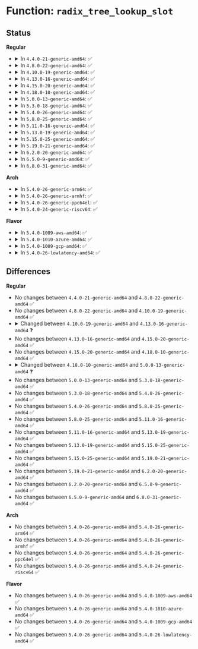 # Function: <code>radix_tree_lookup_slot</code>

## Status
<b>Regular</b>
<ul>
<li>
<details>
<summary>In <code>4.4.0-21-generic-amd64</code>: ✅</summary>

```c
void * * radix_tree_lookup_slot(struct radix_tree_root * root, long unsigned int index)
```

```json
{
  "name": "radix_tree_lookup_slot",
  "collision_type": "Unique Global",
  "inline_type": "No",
  "funcs": [
    {
      "addr": 18446744071582969776,
      "name": "radix_tree_lookup_slot",
      "external": true,
      "loc": "lib/radix-tree.c:551",
      "file": "lib/radix-tree.c",
      "inline": "seen, unknown",
      "caller_inline": [],
      "caller_func": [
        "mm/filemap.c:find_get_entry",
        "mm/migrate.c:migrate_page_move_mapping",
        "mm/migrate.c:migrate_huge_page_move_mapping"
      ]
    }
  ],
  "symbols": [
    {
      "addr": 18446744071582969776,
      "name": "radix_tree_lookup_slot",
      "section": ".text",
      "bind": "STB_GLOBAL",
      "size": 69
    }
  ]
}
```
</details>
</li>
<li>
<details>
<summary>In <code>4.8.0-22-generic-amd64</code>: ✅</summary>

```c
void * * radix_tree_lookup_slot(struct radix_tree_root * root, long unsigned int index)
```

```json
{
  "name": "radix_tree_lookup_slot",
  "collision_type": "Unique Global",
  "inline_type": "No",
  "funcs": [
    {
      "addr": 18446744071583258480,
      "name": "radix_tree_lookup_slot",
      "external": true,
      "loc": "lib/radix-tree.c:721",
      "file": "lib/radix-tree.c",
      "inline": "seen, unknown",
      "caller_inline": [],
      "caller_func": [
        "mm/filemap.c:find_get_entry",
        "mm/migrate.c:migrate_huge_page_move_mapping",
        "mm/migrate.c:migrate_page_move_mapping",
        "mm/huge_memory.c:split_huge_page_to_list"
      ]
    }
  ],
  "symbols": [
    {
      "addr": 18446744071583258480,
      "name": "radix_tree_lookup_slot",
      "section": ".text",
      "bind": "STB_GLOBAL",
      "size": 69
    }
  ]
}
```
</details>
</li>
<li>
<details>
<summary>In <code>4.10.0-19-generic-amd64</code>: ✅</summary>

```c
void * * radix_tree_lookup_slot(struct radix_tree_root * root, long unsigned int index)
```

```json
{
  "name": "radix_tree_lookup_slot",
  "collision_type": "Unique Global",
  "inline_type": "No",
  "funcs": [
    {
      "addr": 18446744071583375120,
      "name": "radix_tree_lookup_slot",
      "external": true,
      "loc": "lib/radix-tree.c:955",
      "file": "lib/radix-tree.c",
      "inline": "seen, unknown",
      "caller_inline": [],
      "caller_func": [
        "mm/filemap.c:find_get_entry",
        "mm/migrate.c:migrate_huge_page_move_mapping",
        "mm/migrate.c:migrate_page_move_mapping",
        "mm/huge_memory.c:split_huge_page_to_list",
        "mm/khugepaged.c:collapse_shmem"
      ]
    }
  ],
  "symbols": [
    {
      "addr": 18446744071583375120,
      "name": "radix_tree_lookup_slot",
      "section": ".text",
      "bind": "STB_GLOBAL",
      "size": 69
    }
  ]
}
```
</details>
</li>
<li>
<details>
<summary>In <code>4.13.0-16-generic-amd64</code>: ✅</summary>

```c
void * * radix_tree_lookup_slot(const struct radix_tree_root * root, long unsigned int index)
```

```json
{
  "name": "radix_tree_lookup_slot",
  "collision_type": "Unique Global",
  "inline_type": "No",
  "funcs": [
    {
      "addr": 18446744071588224544,
      "name": "radix_tree_lookup_slot",
      "external": true,
      "loc": "lib/radix-tree.c:1074",
      "file": "lib/radix-tree.c",
      "inline": "seen, unknown",
      "caller_inline": [],
      "caller_func": [
        "mm/filemap.c:find_get_entry",
        "mm/migrate.c:migrate_huge_page_move_mapping",
        "mm/migrate.c:migrate_page_move_mapping",
        "mm/huge_memory.c:split_huge_page_to_list",
        "mm/khugepaged.c:collapse_shmem"
      ]
    }
  ],
  "symbols": [
    {
      "addr": 18446744071588224544,
      "name": "radix_tree_lookup_slot",
      "section": ".text",
      "bind": "STB_GLOBAL",
      "size": 69
    }
  ]
}
```
</details>
</li>
<li>
<details>
<summary>In <code>4.15.0-20-generic-amd64</code>: ✅</summary>

```c
void * * radix_tree_lookup_slot(const struct radix_tree_root * root, long unsigned int index)
```

```json
{
  "name": "radix_tree_lookup_slot",
  "collision_type": "Unique Global",
  "inline_type": "No",
  "funcs": [
    {
      "addr": 18446744071588774608,
      "name": "radix_tree_lookup_slot",
      "external": true,
      "loc": "lib/radix-tree.c:1073",
      "file": "lib/radix-tree.c",
      "inline": "seen, unknown",
      "caller_inline": [],
      "caller_func": [
        "kernel/irq/irqdomain.c:irq_domain_fix_revmap",
        "mm/filemap.c:find_get_entry",
        "mm/migrate.c:migrate_huge_page_move_mapping",
        "mm/migrate.c:migrate_page_move_mapping",
        "mm/huge_memory.c:split_huge_page_to_list",
        "mm/khugepaged.c:collapse_shmem"
      ]
    }
  ],
  "symbols": [
    {
      "addr": 18446744071588774608,
      "name": "radix_tree_lookup_slot",
      "section": ".text",
      "bind": "STB_GLOBAL",
      "size": 69
    }
  ]
}
```
</details>
</li>
<li>
<details>
<summary>In <code>4.18.0-10-generic-amd64</code>: ✅</summary>

```c
void * * radix_tree_lookup_slot(const struct radix_tree_root * root, long unsigned int index)
```

```json
{
  "name": "radix_tree_lookup_slot",
  "collision_type": "Unique Global",
  "inline_type": "No",
  "funcs": [
    {
      "addr": 18446744071589153248,
      "name": "radix_tree_lookup_slot",
      "external": true,
      "loc": "lib/radix-tree.c:1074",
      "file": "lib/radix-tree.c",
      "inline": "seen, unknown",
      "caller_inline": [],
      "caller_func": [
        "kernel/irq/irqdomain.c:irq_domain_fix_revmap",
        "mm/filemap.c:find_get_entry",
        "mm/migrate.c:migrate_huge_page_move_mapping",
        "mm/migrate.c:migrate_page_move_mapping",
        "mm/migrate.c:migrate_page_move_mapping",
        "mm/huge_memory.c:split_huge_page_to_list",
        "mm/khugepaged.c:collapse_shmem"
      ]
    }
  ],
  "symbols": [
    {
      "addr": 18446744071589153248,
      "name": "radix_tree_lookup_slot",
      "section": ".text",
      "bind": "STB_GLOBAL",
      "size": 69
    }
  ]
}
```
</details>
</li>
<li>
<details>
<summary>In <code>5.0.0-13-generic-amd64</code>: ✅</summary>

```c
void * * radix_tree_lookup_slot(const struct xarray * root, long unsigned int index)
```

```json
{
  "name": "radix_tree_lookup_slot",
  "collision_type": "Unique Global",
  "inline_type": "No",
  "funcs": [
    {
      "addr": 18446744071589385792,
      "name": "radix_tree_lookup_slot",
      "external": true,
      "loc": "lib/radix-tree.c:816",
      "file": "lib/radix-tree.c",
      "inline": "seen, unknown",
      "caller_inline": [],
      "caller_func": [
        "kernel/irq/irqdomain.c:irq_domain_fix_revmap"
      ]
    }
  ],
  "symbols": [
    {
      "addr": 18446744071589385792,
      "name": "radix_tree_lookup_slot",
      "section": ".text",
      "bind": "STB_GLOBAL",
      "size": 65
    }
  ]
}
```
</details>
</li>
<li>
<details>
<summary>In <code>5.3.0-18-generic-amd64</code>: ✅</summary>

```c
void * * radix_tree_lookup_slot(const struct xarray * root, long unsigned int index)
```

```json
{
  "name": "radix_tree_lookup_slot",
  "collision_type": "Unique Global",
  "inline_type": "No",
  "funcs": [
    {
      "addr": 18446744071589842816,
      "name": "radix_tree_lookup_slot",
      "external": true,
      "loc": "lib/radix-tree.c:803",
      "file": "lib/radix-tree.c",
      "inline": "seen, unknown",
      "caller_inline": [],
      "caller_func": [
        "kernel/irq/irqdomain.c:irq_domain_fix_revmap"
      ]
    }
  ],
  "symbols": [
    {
      "addr": 18446744071589842816,
      "name": "radix_tree_lookup_slot",
      "section": ".text",
      "bind": "STB_GLOBAL",
      "size": 64
    }
  ]
}
```
</details>
</li>
<li>
<details>
<summary>In <code>5.4.0-26-generic-amd64</code>: ✅</summary>

```c
void * * radix_tree_lookup_slot(const struct xarray * root, long unsigned int index)
```

```json
{
  "name": "radix_tree_lookup_slot",
  "collision_type": "Unique Global",
  "inline_type": "No",
  "funcs": [
    {
      "addr": 18446744071590068912,
      "name": "radix_tree_lookup_slot",
      "external": true,
      "loc": "lib/radix-tree.c:803",
      "file": "lib/radix-tree.c",
      "inline": "seen, unknown",
      "caller_inline": [],
      "caller_func": [
        "kernel/irq/irqdomain.c:irq_domain_fix_revmap"
      ]
    }
  ],
  "symbols": [
    {
      "addr": 18446744071590068912,
      "name": "radix_tree_lookup_slot",
      "section": ".text",
      "bind": "STB_GLOBAL",
      "size": 64
    }
  ]
}
```
</details>
</li>
<li>
<details>
<summary>In <code>5.8.0-25-generic-amd64</code>: ✅</summary>

```c
void * * radix_tree_lookup_slot(const struct xarray * root, long unsigned int index)
```

```json
{
  "name": "radix_tree_lookup_slot",
  "collision_type": "Unique Global",
  "inline_type": "No",
  "funcs": [
    {
      "addr": 18446744071585066064,
      "name": "radix_tree_lookup_slot",
      "external": true,
      "loc": "lib/radix-tree.c:795",
      "file": "lib/radix-tree.c",
      "inline": "seen, unknown",
      "caller_inline": [],
      "caller_func": [
        "kernel/irq/irqdomain.c:irq_domain_fix_revmap"
      ]
    }
  ],
  "symbols": [
    {
      "addr": 18446744071585066064,
      "name": "radix_tree_lookup_slot",
      "section": ".text",
      "bind": "STB_GLOBAL",
      "size": 64
    }
  ]
}
```
</details>
</li>
<li>
<details>
<summary>In <code>5.11.0-16-generic-amd64</code>: ✅</summary>

```c
void * * radix_tree_lookup_slot(const struct xarray * root, long unsigned int index)
```

```json
{
  "name": "radix_tree_lookup_slot",
  "collision_type": "Unique Global",
  "inline_type": "No",
  "funcs": [
    {
      "addr": 18446744071585215392,
      "name": "radix_tree_lookup_slot",
      "external": true,
      "loc": "lib/radix-tree.c:795",
      "file": "lib/radix-tree.c",
      "inline": "seen, unknown",
      "caller_inline": [],
      "caller_func": [
        "kernel/irq/irqdomain.c:irq_domain_fix_revmap"
      ]
    }
  ],
  "symbols": [
    {
      "addr": 18446744071585215392,
      "name": "radix_tree_lookup_slot",
      "section": ".text",
      "bind": "STB_GLOBAL",
      "size": 64
    }
  ]
}
```
</details>
</li>
<li>
<details>
<summary>In <code>5.13.0-19-generic-amd64</code>: ✅</summary>

```c
void * * radix_tree_lookup_slot(const struct xarray * root, long unsigned int index)
```

```json
{
  "name": "radix_tree_lookup_slot",
  "collision_type": "Unique Global",
  "inline_type": "No",
  "funcs": [
    {
      "addr": 18446744071585098240,
      "name": "radix_tree_lookup_slot",
      "external": true,
      "loc": "lib/radix-tree.c:795",
      "file": "lib/radix-tree.c",
      "inline": "seen, unknown",
      "caller_inline": [],
      "caller_func": [
        "kernel/irq/irqdomain.c:irq_domain_fix_revmap"
      ]
    }
  ],
  "symbols": [
    {
      "addr": 18446744071585098240,
      "name": "radix_tree_lookup_slot",
      "section": ".text",
      "bind": "STB_GLOBAL",
      "size": 64
    }
  ]
}
```
</details>
</li>
<li>
<details>
<summary>In <code>5.15.0-25-generic-amd64</code>: ✅</summary>

```c
void * * radix_tree_lookup_slot(const struct xarray * root, long unsigned int index)
```

```json
{
  "name": "radix_tree_lookup_slot",
  "collision_type": "Unique Global",
  "inline_type": "No",
  "funcs": [
    {
      "addr": 18446744071585546496,
      "name": "radix_tree_lookup_slot",
      "external": true,
      "loc": "lib/radix-tree.c:795",
      "file": "lib/radix-tree.c",
      "inline": "seen, unknown",
      "caller_inline": [],
      "caller_func": [
        "kernel/irq/irqdomain.c:irq_domain_fix_revmap"
      ]
    }
  ],
  "symbols": [
    {
      "addr": 18446744071585546496,
      "name": "radix_tree_lookup_slot",
      "section": ".text",
      "bind": "STB_GLOBAL",
      "size": 64
    }
  ]
}
```
</details>
</li>
<li>
<details>
<summary>In <code>5.19.0-21-generic-amd64</code>: ✅</summary>

```c
void * * radix_tree_lookup_slot(const struct xarray * root, long unsigned int index)
```

```json
{
  "name": "radix_tree_lookup_slot",
  "collision_type": "Unique Global",
  "inline_type": "No",
  "funcs": [
    {
      "addr": 18446744071586702176,
      "name": "radix_tree_lookup_slot",
      "external": true,
      "loc": "lib/radix-tree.c:795",
      "file": "lib/radix-tree.c",
      "inline": "seen, unknown",
      "caller_inline": [],
      "caller_func": [
        "kernel/irq/irqdomain.c:irq_domain_fix_revmap"
      ]
    }
  ],
  "symbols": [
    {
      "addr": 18446744071586702176,
      "name": "radix_tree_lookup_slot",
      "section": ".text",
      "bind": "STB_GLOBAL",
      "size": 85
    }
  ]
}
```
</details>
</li>
<li>
<details>
<summary>In <code>6.2.0-20-generic-amd64</code>: ✅</summary>

```c
void * * radix_tree_lookup_slot(const struct xarray * root, long unsigned int index)
```

```json
{
  "name": "radix_tree_lookup_slot",
  "collision_type": "Unique Global",
  "inline_type": "No",
  "funcs": [
    {
      "addr": 18446744071595863872,
      "name": "radix_tree_lookup_slot",
      "external": true,
      "loc": "lib/radix-tree.c:795",
      "file": "lib/radix-tree.c",
      "inline": "seen, unknown",
      "caller_inline": [],
      "caller_func": [
        "kernel/irq/irqdomain.c:irq_domain_fix_revmap"
      ]
    }
  ],
  "symbols": [
    {
      "addr": 18446744071595863872,
      "name": "radix_tree_lookup_slot",
      "section": ".text",
      "bind": "STB_GLOBAL",
      "size": 85
    }
  ]
}
```
</details>
</li>
<li>
<details>
<summary>In <code>6.5.0-9-generic-amd64</code>: ✅</summary>

```c
void * * radix_tree_lookup_slot(const struct xarray * root, long unsigned int index)
```

```json
{
  "name": "radix_tree_lookup_slot",
  "collision_type": "Unique Global",
  "inline_type": "No",
  "funcs": [
    {
      "addr": 18446744071596381216,
      "name": "radix_tree_lookup_slot",
      "external": true,
      "loc": "lib/radix-tree.c:794",
      "file": "lib/radix-tree.c",
      "inline": "seen, unknown",
      "caller_inline": [],
      "caller_func": []
    }
  ],
  "symbols": [
    {
      "addr": 18446744071596381216,
      "name": "radix_tree_lookup_slot",
      "section": ".text",
      "bind": "STB_GLOBAL",
      "size": 85
    }
  ]
}
```
</details>
</li>
<li>
<details>
<summary>In <code>6.8.0-31-generic-amd64</code>: ✅</summary>

```c
void * * radix_tree_lookup_slot(const struct xarray * root, long unsigned int index)
```

```json
{
  "name": "radix_tree_lookup_slot",
  "collision_type": "Unique Global",
  "inline_type": "No",
  "funcs": [
    {
      "addr": 18446744071597276464,
      "name": "radix_tree_lookup_slot",
      "external": true,
      "loc": "lib/radix-tree.c:794",
      "file": "lib/radix-tree.c",
      "inline": "seen, unknown",
      "caller_inline": [],
      "caller_func": []
    }
  ],
  "symbols": [
    {
      "addr": 18446744071597276464,
      "name": "radix_tree_lookup_slot",
      "section": ".text",
      "bind": "STB_GLOBAL",
      "size": 85
    }
  ]
}
```
</details>
</li>
</ul>
<b>Arch</b>
<ul>
<li>
<details>
<summary>In <code>5.4.0-26-generic-arm64</code>: ✅</summary>

```c
void * * radix_tree_lookup_slot(const struct xarray * root, long unsigned int index)
```

```json
{
  "name": "radix_tree_lookup_slot",
  "collision_type": "Unique Global",
  "inline_type": "No",
  "funcs": [
    {
      "addr": 18446603336503846832,
      "name": "radix_tree_lookup_slot",
      "external": true,
      "loc": "lib/radix-tree.c:803",
      "file": "lib/radix-tree.c",
      "inline": "seen, unknown",
      "caller_inline": [],
      "caller_func": [
        "kernel/irq/irqdomain.c:irq_domain_fix_revmap"
      ]
    }
  ],
  "symbols": [
    {
      "addr": 18446603336503846832,
      "name": "radix_tree_lookup_slot",
      "section": ".text",
      "bind": "STB_GLOBAL",
      "size": 76
    }
  ]
}
```
</details>
</li>
<li>
<details>
<summary>In <code>5.4.0-26-generic-armhf</code>: ✅</summary>

```c
void * * radix_tree_lookup_slot(const struct xarray * root, long unsigned int index)
```

```json
{
  "name": "radix_tree_lookup_slot",
  "collision_type": "Unique Global",
  "inline_type": "No",
  "funcs": [
    {
      "addr": 3236466348,
      "name": "radix_tree_lookup_slot",
      "external": true,
      "loc": "lib/radix-tree.c:803",
      "file": "lib/radix-tree.c",
      "inline": "seen, unknown",
      "caller_inline": [],
      "caller_func": [
        "kernel/irq/irqdomain.c:irq_domain_fix_revmap"
      ]
    }
  ],
  "symbols": [
    {
      "addr": 3236466348,
      "name": "radix_tree_lookup_slot",
      "section": ".text",
      "bind": "STB_GLOBAL",
      "size": 92
    }
  ]
}
```
</details>
</li>
<li>
<details>
<summary>In <code>5.4.0-26-generic-ppc64el</code>: ✅</summary>

```c
void * * radix_tree_lookup_slot(const struct xarray * root, long unsigned int index)
```

```json
{
  "name": "radix_tree_lookup_slot",
  "collision_type": "Unique Global",
  "inline_type": "No",
  "funcs": [
    {
      "addr": 13835058055297700848,
      "name": "radix_tree_lookup_slot",
      "external": true,
      "loc": "lib/radix-tree.c:803",
      "file": "lib/radix-tree.c",
      "inline": "seen, unknown",
      "caller_inline": [],
      "caller_func": []
    }
  ],
  "symbols": [
    {
      "addr": 13835058055297700848,
      "name": "radix_tree_lookup_slot",
      "section": ".text",
      "bind": "STB_GLOBAL",
      "size": 100
    }
  ]
}
```
</details>
</li>
<li>
<details>
<summary>In <code>5.4.0-24-generic-riscv64</code>: ✅</summary>

```c
void * * radix_tree_lookup_slot(const struct xarray * root, long unsigned int index)
```

```json
{
  "name": "radix_tree_lookup_slot",
  "collision_type": "Unique Global",
  "inline_type": "No",
  "funcs": [
    {
      "addr": 18446743936279736860,
      "name": "radix_tree_lookup_slot",
      "external": true,
      "loc": "lib/radix-tree.c:803",
      "file": "lib/radix-tree.c",
      "inline": "seen, unknown",
      "caller_inline": [],
      "caller_func": [
        "kernel/irq/irqdomain.c:irq_domain_fix_revmap"
      ]
    }
  ],
  "symbols": [
    {
      "addr": 18446743936279736860,
      "name": "radix_tree_lookup_slot",
      "section": ".text",
      "bind": "STB_GLOBAL",
      "size": 36
    }
  ]
}
```
</details>
</li>
</ul>
<b>Flavor</b>
<ul>
<li>
<details>
<summary>In <code>5.4.0-1009-aws-amd64</code>: ✅</summary>

```c
void * * radix_tree_lookup_slot(const struct xarray * root, long unsigned int index)
```

```json
{
  "name": "radix_tree_lookup_slot",
  "collision_type": "Unique Global",
  "inline_type": "No",
  "funcs": [
    {
      "addr": 18446744071589671168,
      "name": "radix_tree_lookup_slot",
      "external": true,
      "loc": "lib/radix-tree.c:803",
      "file": "lib/radix-tree.c",
      "inline": "seen, unknown",
      "caller_inline": [],
      "caller_func": [
        "kernel/irq/irqdomain.c:irq_domain_fix_revmap"
      ]
    }
  ],
  "symbols": [
    {
      "addr": 18446744071589671168,
      "name": "radix_tree_lookup_slot",
      "section": ".text",
      "bind": "STB_GLOBAL",
      "size": 64
    }
  ]
}
```
</details>
</li>
<li>
<details>
<summary>In <code>5.4.0-1010-azure-amd64</code>: ✅</summary>

```c
void * * radix_tree_lookup_slot(const struct xarray * root, long unsigned int index)
```

```json
{
  "name": "radix_tree_lookup_slot",
  "collision_type": "Unique Global",
  "inline_type": "No",
  "funcs": [
    {
      "addr": 18446744071589396992,
      "name": "radix_tree_lookup_slot",
      "external": true,
      "loc": "lib/radix-tree.c:803",
      "file": "lib/radix-tree.c",
      "inline": "seen, unknown",
      "caller_inline": [],
      "caller_func": [
        "kernel/irq/irqdomain.c:irq_domain_fix_revmap"
      ]
    }
  ],
  "symbols": [
    {
      "addr": 18446744071589396992,
      "name": "radix_tree_lookup_slot",
      "section": ".text",
      "bind": "STB_GLOBAL",
      "size": 64
    }
  ]
}
```
</details>
</li>
<li>
<details>
<summary>In <code>5.4.0-1009-gcp-amd64</code>: ✅</summary>

```c
void * * radix_tree_lookup_slot(const struct xarray * root, long unsigned int index)
```

```json
{
  "name": "radix_tree_lookup_slot",
  "collision_type": "Unique Global",
  "inline_type": "No",
  "funcs": [
    {
      "addr": 18446744071590114544,
      "name": "radix_tree_lookup_slot",
      "external": true,
      "loc": "lib/radix-tree.c:803",
      "file": "lib/radix-tree.c",
      "inline": "seen, unknown",
      "caller_inline": [],
      "caller_func": [
        "kernel/irq/irqdomain.c:irq_domain_fix_revmap"
      ]
    }
  ],
  "symbols": [
    {
      "addr": 18446744071590114544,
      "name": "radix_tree_lookup_slot",
      "section": ".text",
      "bind": "STB_GLOBAL",
      "size": 64
    }
  ]
}
```
</details>
</li>
<li>
<details>
<summary>In <code>5.4.0-26-lowlatency-amd64</code>: ✅</summary>

```c
void * * radix_tree_lookup_slot(const struct xarray * root, long unsigned int index)
```

```json
{
  "name": "radix_tree_lookup_slot",
  "collision_type": "Unique Global",
  "inline_type": "No",
  "funcs": [
    {
      "addr": 18446744071590164928,
      "name": "radix_tree_lookup_slot",
      "external": true,
      "loc": "lib/radix-tree.c:803",
      "file": "lib/radix-tree.c",
      "inline": "seen, unknown",
      "caller_inline": [],
      "caller_func": [
        "kernel/irq/irqdomain.c:irq_domain_fix_revmap"
      ]
    }
  ],
  "symbols": [
    {
      "addr": 18446744071590164928,
      "name": "radix_tree_lookup_slot",
      "section": ".text",
      "bind": "STB_GLOBAL",
      "size": 64
    }
  ]
}
```
</details>
</li>
</ul>

## Differences
<b>Regular</b>
<ul>
<li>
No changes between <code>4.4.0-21-generic-amd64</code> and <code>4.8.0-22-generic-amd64</code> ✅
</li>
<li>
No changes between <code>4.8.0-22-generic-amd64</code> and <code>4.10.0-19-generic-amd64</code> ✅
</li>
<li>
<details>
<summary>Changed between <code>4.10.0-19-generic-amd64</code> and <code>4.13.0-16-generic-amd64</code> ❓</summary>
<ul>
<li>
<b>Param type changed. </b>
<code>struct radix_tree_root * root</code> ➡️ <code>const struct radix_tree_root * root</code>
</li>
</ul>
</details>
</li>
<li>
No changes between <code>4.13.0-16-generic-amd64</code> and <code>4.15.0-20-generic-amd64</code> ✅
</li>
<li>
No changes between <code>4.15.0-20-generic-amd64</code> and <code>4.18.0-10-generic-amd64</code> ✅
</li>
<li>
<details>
<summary>Changed between <code>4.18.0-10-generic-amd64</code> and <code>5.0.0-13-generic-amd64</code> ❓</summary>
<ul>
<li>
<b>Param type changed. </b>
<code>const struct radix_tree_root * root</code> ➡️ <code>const struct xarray * root</code>
</li>
</ul>
</details>
</li>
<li>
No changes between <code>5.0.0-13-generic-amd64</code> and <code>5.3.0-18-generic-amd64</code> ✅
</li>
<li>
No changes between <code>5.3.0-18-generic-amd64</code> and <code>5.4.0-26-generic-amd64</code> ✅
</li>
<li>
No changes between <code>5.4.0-26-generic-amd64</code> and <code>5.8.0-25-generic-amd64</code> ✅
</li>
<li>
No changes between <code>5.8.0-25-generic-amd64</code> and <code>5.11.0-16-generic-amd64</code> ✅
</li>
<li>
No changes between <code>5.11.0-16-generic-amd64</code> and <code>5.13.0-19-generic-amd64</code> ✅
</li>
<li>
No changes between <code>5.13.0-19-generic-amd64</code> and <code>5.15.0-25-generic-amd64</code> ✅
</li>
<li>
No changes between <code>5.15.0-25-generic-amd64</code> and <code>5.19.0-21-generic-amd64</code> ✅
</li>
<li>
No changes between <code>5.19.0-21-generic-amd64</code> and <code>6.2.0-20-generic-amd64</code> ✅
</li>
<li>
No changes between <code>6.2.0-20-generic-amd64</code> and <code>6.5.0-9-generic-amd64</code> ✅
</li>
<li>
No changes between <code>6.5.0-9-generic-amd64</code> and <code>6.8.0-31-generic-amd64</code> ✅
</li>
</ul>
<b>Arch</b>
<ul>
<li>
No changes between <code>5.4.0-26-generic-amd64</code> and <code>5.4.0-26-generic-arm64</code> ✅
</li>
<li>
No changes between <code>5.4.0-26-generic-amd64</code> and <code>5.4.0-26-generic-armhf</code> ✅
</li>
<li>
No changes between <code>5.4.0-26-generic-amd64</code> and <code>5.4.0-26-generic-ppc64el</code> ✅
</li>
<li>
No changes between <code>5.4.0-26-generic-amd64</code> and <code>5.4.0-24-generic-riscv64</code> ✅
</li>
</ul>
<b>Flavor</b>
<ul>
<li>
No changes between <code>5.4.0-26-generic-amd64</code> and <code>5.4.0-1009-aws-amd64</code> ✅
</li>
<li>
No changes between <code>5.4.0-26-generic-amd64</code> and <code>5.4.0-1010-azure-amd64</code> ✅
</li>
<li>
No changes between <code>5.4.0-26-generic-amd64</code> and <code>5.4.0-1009-gcp-amd64</code> ✅
</li>
<li>
No changes between <code>5.4.0-26-generic-amd64</code> and <code>5.4.0-26-lowlatency-amd64</code> ✅
</li>
</ul>
